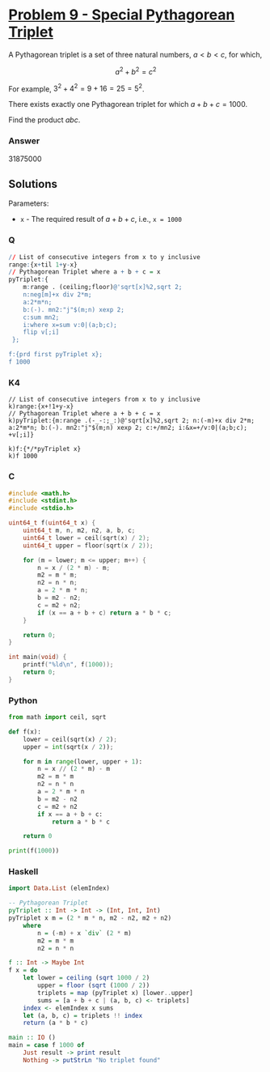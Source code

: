
# [Problem 9 - Special Pythagorean Triplet](https://projecteuler.net/problem=9)

A Pythagorean triplet is a set of three natural numbers, $a < b < c$, for which,

$$
a^2 + b^2 = c^2
$$

For example, $3^2 + 4^2 = 9 + 16 = 25 = 5^2$.

There exists exactly one Pythagorean triplet for which $a + b + c = 1000$.

Find the product $abc$.

### Answer

31875000

## Solutions

Parameters:
* `x` - The required result of $a + b + c$, i.e., `x = 1000`

### Q

```q
// List of consecutive integers from x to y inclusive
range:{x+til 1+y-x}
// Pythagorean Triplet where a + b + c = x
pyTriplet:{
    m:range . (ceiling;floor)@'sqrt[x]%2,sqrt 2;
    n:neg[m]+x div 2*m;    
    a:2*m*n;                   
    b:(-). mn2:"j"$(m;n) xexp 2; 
    c:sum mn2; 
    i:where x=sum v:0|(a;b;c);
    flip v[;i]
 };

f:{prd first pyTriplet x};
f 1000
```

### K4

```k
// List of consecutive integers from x to y inclusive
k)range:{x+!1+y-x}
// Pythagorean Triplet where a + b + c = x
k)pyTriplet:{m:range .(-_-:;_:)@'sqrt[x]%2,sqrt 2; n:(-m)+x div 2*m; a:2*m*n; b:(-). mn2:"j"$(m;n) xexp 2; c:+/mn2; i:&x=+/v:0|(a;b;c); +v[;i]}

k)f:{*/*pyTriplet x}
k)f 1000
```

### C

```c
#include <math.h>
#include <stdint.h>
#include <stdio.h>

uint64_t f(uint64_t x) {
    uint64_t m, n, m2, n2, a, b, c;
    uint64_t lower = ceil(sqrt(x) / 2);
    uint64_t upper = floor(sqrt(x / 2));

    for (m = lower; m <= upper; m++) {
        n = x / (2 * m) - m;
        m2 = m * m;
        n2 = n * n;
        a = 2 * m * n;
        b = m2 - n2;
        c = m2 + n2;
        if (x == a + b + c) return a * b * c;
    }

    return 0;
}

int main(void) {
    printf("%ld\n", f(1000)); 
    return 0; 
}
```

### Python

```python
from math import ceil, sqrt

def f(x):
    lower = ceil(sqrt(x) / 2);
    upper = int(sqrt(x / 2));

    for m in range(lower, upper + 1):
        n = x // (2 * m) - m
        m2 = m * m
        n2 = n * n
        a = 2 * m * n
        b = m2 - n2
        c = m2 + n2
        if x == a + b + c: 
            return a * b * c

    return 0

print(f(1000))
```

### Haskell

```haskell
import Data.List (elemIndex)

-- Pythagorean Triplet
pyTriplet :: Int -> Int -> (Int, Int, Int)
pyTriplet x m = (2 * m * n, m2 - n2, m2 + n2)
    where
        n = (-m) + x `div` (2 * m)
        m2 = m * m
        n2 = n * n

f :: Int -> Maybe Int
f x = do
    let lower = ceiling (sqrt 1000 / 2)
        upper = floor (sqrt (1000 / 2))
        triplets = map (pyTriplet x) [lower..upper]
        sums = [a + b + c | (a, b, c) <- triplets]
    index <- elemIndex x sums
    let (a, b, c) = triplets !! index
    return (a * b * c)

main :: IO ()
main = case f 1000 of
    Just result -> print result
    Nothing -> putStrLn "No triplet found"
```
